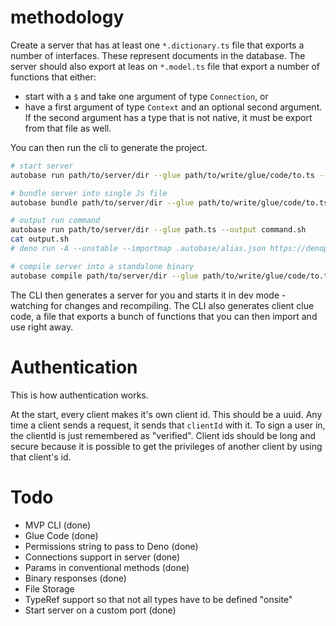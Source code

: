 # methodology

Create a server that has at least one `*.dictionary.ts` file that exports a number of interfaces.  These represent documents in the database.  The server should also export at leas on `*.model.ts` file that export a number of functions that either:

- start with a `$` and take one argument of type `Connection`, or
- have a first argument of type `Context` and an optional second argument.  If the second argument has a type that is not native, it must be export from that file as well.

You can then run the cli to generate the project.

```sh
# start server
autobase run path/to/server/dir --glue path/to/write/glue/code/to.ts --watch --prefix="deno run -A --unstable"

# bundle server into single Js file
autobase bundle path/to/server/dir --glue path/to/write/glue/code/to.ts --output out/server.js

# output run command
autobase run path/to/server/dir --glue path.ts --output command.sh
cat output.sh
# deno run -A --unstable --importmap .autobase/alias.json https://denopkg.com/Vehmloewff/autobase/server/main.ts --data-dir /var/db

# compile server into a standalone binary
autobase compile path/to/server/dir --glue path/to/write/glue/code/to.ts --output out/Server
```

The CLI then generates a server for you and starts it in dev mode - watching for changes and recompiling.
The CLI also generates client clue code, a file that exports a bunch of functions that you can then import and use right away.

# Authentication

This is how authentication works.

At the start, every client makes it's own client id.  This should be a uuid.  Any time a client sends a request, it sends that `clientId` with it.  To sign a user in, the clientId is just remembered as "verified".  Client ids should be long and secure because it is possible to get the privileges of another client by using that client's id.

# Todo

- MVP CLI (done)
- Glue Code (done)
- Permissions string to pass to Deno (done)
- Connections support in server (done)
- Params in conventional methods (done)
- Binary responses (done)
- File Storage
- TypeRef support so that not all types have to be defined "onsite"
- Start server on a custom port (done)
  